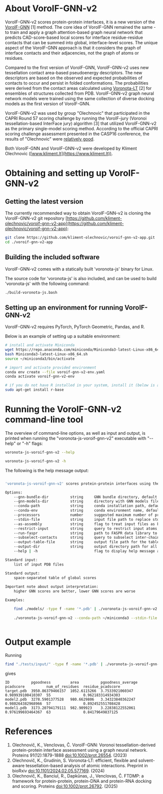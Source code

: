 # About VoroIF-GNN-v2

VoroIF-GNN-v2 scores protein-protein interfaces, it is a new version of the [VoroIF-GNN](https://doi.org/10.1002/prot.26554) [1] method.
The core idea of VoroIF-GNN remained the same - to train and apply a graph attention-based graph neural network that predicts CAD-score-based local scores
for interface residue-residue contacts that can be summed into global, interface-level scores.
The unique aspect of the VoroIF-GNN approach is that it considers the graph of interface contacts and their adjacencies, not the graph of atoms or residues.

Compared to the first version of VoroIF-GNN, VoroIF-GNN-v2 uses new tessellation contact area-based pseudoenergy descriptors.
The new descriptors are based on the observed and expected probabilities of contacts to occur and persist in folded conformations.
The probabilities were derived from the contact areas calculated using [Voronota-LT](https://www.voronota.com/expansion_lt/) [2] for ensembles of structures collected from PDB.
VoroIF-GNN-v2 graph neural network models were trained using the same collection of diverse docking models as the first version of VoroIF-GNN.

VoroIF-GNN-v2 was used by group "Olechnovic" that participated in the CAPRI Round 57 scoring challenge
by running the VoroIF-jury (Voronoi tessellation-based InterFace jury) algorithm [3] that utilized VoroIF-GNN-v2 as the primary single-model scoring method.
According to the official CAPRI scoring challenge assessment presented in the CASP16 conference, the results of "Olechnovic" were [relatively good](https://bsky.app/profile/capridock.bsky.social/post/3lcdk2v7xhs2c).

Both VoroIF-GNN and VoroIF-GNN-v2 were developed by Kliment Olechnovic ([www.kliment.lt](https://www.kliment.lt)).

# Obtaining and setting up VoroIF-GNN-v2

## Getting the latest version

The currently recommended way to obtain VoroIF-GNN-v2 is cloning the VoroIF-GNN-v2 git repository [https://github.com/kliment-olechnovic/voroif-gnn-v2-app](https://github.com/kliment-olechnovic/voroif-gnn-v2-app):

```bash
git clone https://github.com/kliment-olechnovic/voroif-gnn-v2-app.git
cd ./voroif-gnn-v2-app
```

## Building the included software

VoroIF-GNN-v2 comes with a statically built 'voronota-js' binary for Linux.

The source code for 'voronota-js' is also included, and can be used to build 'voronota-js' with the following command: 

```bash
./build-voronota-js.bash
```

## Setting up an environment for running VoroIF-GNN-v2

VoroIF-GNN-v2 requires PyTorch, PyTorch Geometric, Pandas, and R.

Below is an example of setting up a suitable environment:

```bash
# install and activate Miniconda
wget https://repo.anaconda.com/miniconda/Miniconda3-latest-Linux-x86_64.sh
bash Miniconda3-latest-Linux-x86_64.sh
source ~/miniconda3/bin/activate

# import and activate provided environment
conda env create --file voroif-gnn-v2-env.yaml
conda activate voroif-gnn-v2-env

# if you do not have R installed in your system, install it (below is an example for Ubuntu)
sudo apt-get install r-base
```


# Running the VoroIF-GNN-v2 command-line tool

The overview of command-line options, as well as input and output, is printed when running the "voronota-js-voroif-gnn-v2" executable with "--help" or "-h" flags:

```bash
voronota-js-voroif-gnn-v2 --help

voronota-js-voroif-gnn-v2 -h
```

The following is the help message output:

```bash

'voronota-js-voroif-gnn-v2' scores protein-protein interfaces using the VoroIF-GNN-v2 method

Options:
    --gnn-bundle-dir          string     GNN bundle directory, default is the script directory
    --gnn-models-dir          string     directory with GNN models files, default is '${GNN_BUNDLE_DIR}/trained_gnn_models/set1'
    --conda-path              string     conda installation path, default is ''
    --conda-env               string     conda environment name, default is 'voroif-gnn-v2-env'
    --processors              number     suggested maximum number of processors to run in parallel, default is 1
    --stdin-file              string     input file path to replace stdin, default is '_stream'
    --as-assembly             string     flag to treat input files as biological assemblies
    --restrict-input          string     query to restrict input atoms, default is '[]'
    --run-faspr               string     path to FASPR data library to rebuild side-chains, default is ''
    --subselect-contacts      string     query to subselect inter-chain contacts, default is '[]'
    --output-table-file       string     output file path for the table of global scores, default is ''
    --output-dir              string     output directory path for all detailed results, default is ''
    --help | -h                          flag to display help message and exit

Standard input:
    list of input PDB files

Standard output:
    space-separated table of global scores
    
Important note about output interpretation:
    higher GNN scores are better, lower GNN scores are worse

Examples:

    find ./models/ -type f -name '*.pdb' | ./voronota-js-voroif-gnn-v2 --conda-path ~/miniconda3 > ./table.txt
    
    ./voronota-js-voroif-gnn-v2 --conda-path ~/miniconda3 --stdin-file ./list_of_input_paths.txt --output-table-file ./table.txt
    
```

# Output example

Running

```bash
find "./tests/input/" -type f -name '*.pdb' | ./voronota-js-voroif-gnn-v2 --conda-path ~/miniconda3 --conda-env "voroif-gnn-v2-env"
```

gives

```
ID          pgoodness         area          pgoodness_average  pcadscore          num_of_residues  residue_pcadscore
target.pdb  3950.86379466157  1052.6115266  3.7533921060347    0.989939100410307  55               0.962183314934303
model2.pdb  3278.5901377528   980.6629806   3.34323840362247   0.980264382968966  57               0.892452551708428
model1.pdb  3173.20794179111  982.909923    3.22838122552061   0.976199693464367  63               0.84179649837125
```

# References

1. Olechnovič, K., Venclovas, Č. VoroIF-GNN: Voronoi tessellation-derived protein-protein interface assessment using a graph neural network. Proteins 91(12):1879-1888 [doi:10.1002/prot.26554](https://doi.org/10.1002/prot.26554). (2023)
2. Olechnovič, K., Grudinin, S. Voronota-LT: efficient, flexible and solvent-aware tessellation-based analysis of atomic interactions. Preprint in bioRxiv [doi:10.1101/2024.02.05.577169](https://doi.org/10.1101/2024.02.05.577169). (2024)
3. Olechnovič, K., Banciul, R., Dapkūnas, J., Venclovas, Č. FTDMP: a framework for protein-protein, protein-DNA and protein-RNA docking and scoring. Proteins [doi:10.1002/prot.26792](https://doi.org/10.1002/prot.26792). (2025)

